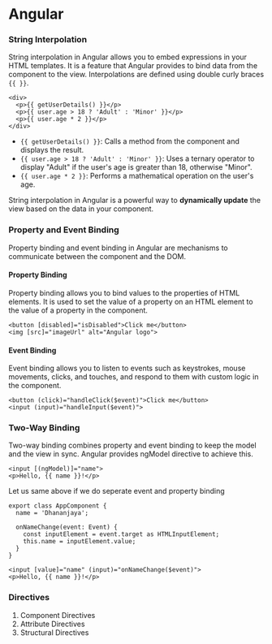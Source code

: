 # Angular

### String Interpolation
String interpolation in Angular allows you to embed expressions in your HTML templates. It is a feature that Angular provides to bind data from the component to the view. Interpolations are defined using double curly braces `{{ }}`.
```
<div>
  <p>{{ getUserDetails() }}</p>
  <p>{{ user.age > 18 ? 'Adult' : 'Minor' }}</p>
  <p>{{ user.age * 2 }}</p>
</div>
```
- `{{ getUserDetails() }}`: Calls a method from the component and displays the result.
- `{{ user.age > 18 ? 'Adult' : 'Minor' }}`: Uses a ternary operator to display "Adult" if the user's age is greater than 18, otherwise "Minor".
- `{{ user.age * 2 }}`: Performs a mathematical operation on the user's age.
  
String interpolation in Angular is a powerful way to **dynamically update** the view based on the data in your component.
### Property and Event Binding
Property binding and event binding in Angular are mechanisms to communicate between the component and the DOM.
#### Property Binding
Property binding allows you to bind values to the properties of HTML elements. It is used to set the value of a property on an HTML element to the value of a property in the component.
```
<button [disabled]="isDisabled">Click me</button>
<img [src]="imageUrl" alt="Angular logo">
```
#### Event Binding
Event binding allows you to listen to events such as keystrokes, mouse movements, clicks, and touches, and respond to them with custom logic in the component.
```
<button (click)="handleClick($event)">Click me</button>
<input (input)="handleInput($event)">
```

### Two-Way Binding
Two-way binding combines property and event binding to keep the model and the view in sync. Angular provides ngModel directive to achieve this.
```
<input [(ngModel)]="name">
<p>Hello, {{ name }}!</p>
```
Let us same above if we do seperate event and property binding
```
export class AppComponent {
  name = 'Dhananjaya';

  onNameChange(event: Event) {
    const inputElement = event.target as HTMLInputElement;
    this.name = inputElement.value;
  }
}

<input [value]="name" (input)="onNameChange($event)">
<p>Hello, {{ name }}!</p>

```
### Directives
1. Component Directives
2. Attribute Directives
3. Structural Directives
